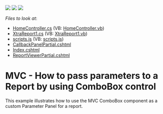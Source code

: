 <!-- default badges list -->
![](https://img.shields.io/endpoint?url=https://codecentral.devexpress.com/api/v1/VersionRange/128596955/14.1.3%2B)
[![](https://img.shields.io/badge/Open_in_DevExpress_Support_Center-FF7200?style=flat-square&logo=DevExpress&logoColor=white)](https://supportcenter.devexpress.com/ticket/details/E20060)
[![](https://img.shields.io/badge/📖_How_to_use_DevExpress_Examples-e9f6fc?style=flat-square)](https://docs.devexpress.com/GeneralInformation/403183)
<!-- default badges end -->
<!-- default file list -->
*Files to look at*:

* [HomeController.cs](./CS/DevExpressMvcApplication1/Controllers/HomeController.cs) (VB: [HomeController.vb](./VB/DevExpressMvcApplication1/Controllers/HomeController.vb))
* [XtraReport1.cs](./CS/DevExpressMvcApplication1/Reports/XtraReport1.cs) (VB: [XtraReport1.vb](./VB/DevExpressMvcApplication1/Reports/XtraReport1.vb))
* [scripts.js](./CS/DevExpressMvcApplication1/Scripts/scripts.js) (VB: [scripts.js](./VB/DevExpressMvcApplication1/Scripts/scripts.js))
* [CallbackPanelPartial.cshtml](./CS/DevExpressMvcApplication1/Views/Home/CallbackPanelPartial.cshtml)
* [Index.cshtml](./CS/DevExpressMvcApplication1/Views/Home/Index.cshtml)
* [ReportViewerPartial.cshtml](./CS/DevExpressMvcApplication1/Views/Home/ReportViewerPartial.cshtml)
<!-- default file list end -->
# MVC - How to pass parameters to a Report by using ComboBox control


<p>This example illustrates how to use the MVC ComboBox component as a custom Parameter Panel for a report.</p>

<br/>


